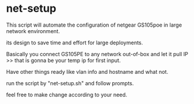 # net-setup

This script will automate the configuration of netgear GS105poe in large network environment.

its design to save time and effort for large deployments.

Basically you connect GS105PE to any network out-of-box and let it pull IP >> that is gonna be your temp ip for first input.

Have other things ready like vlan info and hostname and what not.

run the script by "net-setup.sh" and follow prompts.

feel free to make change according to your need.

